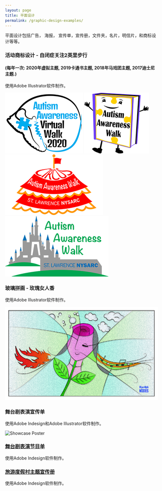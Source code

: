```yaml
---
layout: page
title: 平面设计
permalink: /graphic-design-examples/
---
```


平面设计包括广告， 海报， 宣传单，宣传册，文件夹，名片，明信片，和商标设计等等。

### 活动商标设计 - 自闭症关注2英里步行
#### (每年一次: 2020年虚拟主题, 2019卡通书主题, 2018年马戏团主题, 2017迪士尼主题.)

使用Adobe Illustrator软件制作。

![Autism Walk Logo 2020](/images/AWLogo2020.jpg "Autism Walk Logo 2020")
![Autism Walk Logo 2019](/images/AWBookLogo.jpg "Autism Walk Logo 2019")
![Autism Walk Logo 2018](/images/AWCircusLogo.jpg "Autism Walk Logo 2018")
![Autism Walk Logo 2017](/images/AWDisnepLogo.jpg "Autism Walk Logo 2017")

### 玻璃拼画 - 玫瑰女人香

使用Adobe Illustrator软件制作。

![Rose Woman](/images/roseWoman1.jpg "Rose Woman")

### 舞台剧表演宣传单

使用Adobe Indesign和Adobe Illustrator软件制作。

![Showcase Poster](/images/artsShow2017Flyer8.5x11.jpg "Showcase Poster")

### [舞台剧表演节目单](http://www.thearcjslc.org/sites/default/files/2019-08/artsShowProgram2019.pdf)

使用Adobe Indesign软件制作。

### [旅游度假村主题宣传册](http://www.thearcjslc.org/sites/default/files/2019-08/dpBooklet2019.pdf)

使用Adobe Indesign软件制作。
